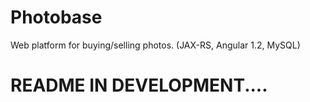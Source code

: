 # Photobase
Web platform for buying/selling photos. (JAX-RS, Angular 1.2, MySQL)

# README IN DEVELOPMENT....
